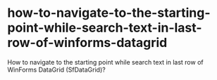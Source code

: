 # how-to-navigate-to-the-starting-point-while-search-text-in-last-row-of-winforms-datagrid
How to navigate to the starting point while search text in last row of WinForms DataGrid (SfDataGrid)?
